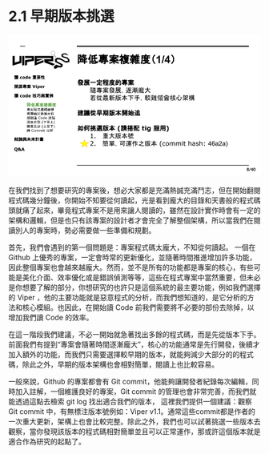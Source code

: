 # 2.1 早期版本挑選

![](../.gitbook/assets/coscup-versionpython-kai-yuan-ruan-ti-kao-gu-7.png)

在我們找到了想要研究的專案後，想必大家都是充滿熱誠充滿鬥志，但在開始翻閱程式碼幾分鐘後，你開始不知要從何讀起，光是看到龐大的目錄和天書般的程式碼頭就痛了起來，畢竟程式專案不是用來讓人閱讀的，雖然在設計實作時會有一定的架構和邏輯，但是也只有該專案的設計者才會完全了解整個架構，所以當我們在閱讀別人的專案時，勢必需要做一些準備和規劃。

首先，我們會遇到的第一個問題是：專案程式碼太龐大，不知從何讀起。
一個在 Github 上優秀的專案，一定會時常的更新優化，並隨著時間推進增加許多功能，因此整個專案也會越來越龐大。然而，並不是所有的功能都是專案的核心，有些可能是美化介面、效率優化或是錯誤偵測等等，這些在程式專案中當然重要，但未必是你想要了解的部分，你想研究的也許只是這個系統的最主要功能，例如我們選擇的 Viper ，他的主要功能就是惡意程式的分析，而我們想知道的，是它分析的方法和核心模組。也因此，在開始讀 Code 前我們需要將不必要的部份去除掉，以增加我們讀 Code 的效率。

在這ㄧ階段我們建議，不必一開始就急著找出多餘的程式碼，而是先從版本下手。前面我們有提到“專案會隨著時間逐漸龐大”，核心的功能通常是先行開發，後續才加入額外的功能，而我們只需要選擇較早期的版本，就能夠減少大部分的的程式碼，除此之外，早期的版本架構也會相對簡單，閱讀上也比較容易。

一般來說，Github 的專案都會有 Git commit，他能夠讓開發者紀錄每次編輯，同時加入註解，一個維護良好的專案，Git commit 的管理也會非常完善，而我們就能透過這點去檢索 git log 找出適合我們的版本， 這裡我們提供一個建議：觀察 Git commit 中，有無標注版本號例如：Viper v1.1。通常這些commit都是作者的一次重大更新，架構上也會比較完整。除此之外，我們也可以試著挑選一些版本去觀察，當你發現該版本的程式碼相對簡單並且可以正常運作，那或許這個版本就是適合作為研究的起點了。
